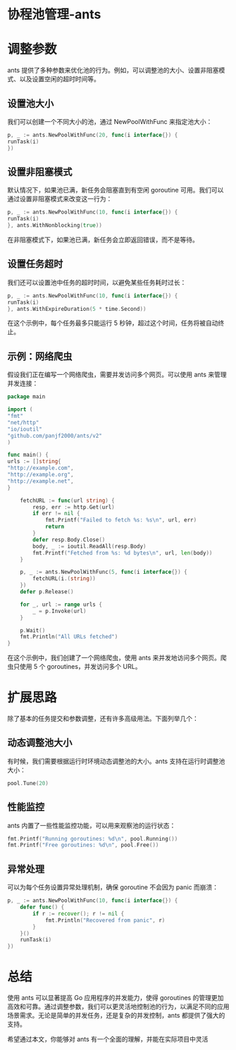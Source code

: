 # 协程池管理-ants

# 调整参数
ants 提供了多种参数来优化池的行为。例如，可以调整池的大小、设置非阻塞模式、以及设置空闲的超时时间等。

## 设置池大小
我们可以创建一个不同大小的池，通过 NewPoolWithFunc 来指定池大小：

```go
p, _ := ants.NewPoolWithFunc(20, func(i interface{}) {
runTask(i)
})
```

## 设置非阻塞模式
默认情况下，如果池已满，新任务会阻塞直到有空闲 goroutine 可用。我们可以通过设置非阻塞模式来改变这一行为：

```go
p, _ := ants.NewPoolWithFunc(10, func(i interface{}) {
runTask(i)
}, ants.WithNonblocking(true))

```

在非阻塞模式下，如果池已满，新任务会立即返回错误，而不是等待。

## 设置任务超时
我们还可以设置池中任务的超时时间，以避免某些任务耗时过长：
```go
p, _ := ants.NewPoolWithFunc(10, func(i interface{}) {
runTask(i)
}, ants.WithExpireDuration(5 * time.Second))

```
在这个示例中，每个任务最多只能运行 5 秒钟，超过这个时间，任务将被自动终止。

## 示例：网络爬虫
假设我们正在编写一个网络爬虫，需要并发访问多个网页。可以使用 ants 来管理并发连接：

```go
package main

import (
"fmt"
"net/http"
"io/ioutil"
"github.com/panjf2000/ants/v2"
)

func main() {
urls := []string{
"http://example.com",
"http://example.org",
"http://example.net",
}

    fetchURL := func(url string) {
        resp, err := http.Get(url)
        if err != nil {
            fmt.Printf("Failed to fetch %s: %s\n", url, err)
            return
        }
        defer resp.Body.Close()
        body, _ := ioutil.ReadAll(resp.Body)
        fmt.Printf("Fetched from %s: %d bytes\n", url, len(body))
    }

    p, _ := ants.NewPoolWithFunc(5, func(i interface{}) {
        fetchURL(i.(string))
    })
    defer p.Release()

    for _, url := range urls {
        _ = p.Invoke(url)
    }

    p.Wait()
    fmt.Println("All URLs fetched")
}
```

在这个示例中，我们创建了一个网络爬虫，使用 ants 来并发地访问多个网页。爬虫只使用 5 个 goroutines，并发访问多个 URL。

# 扩展思路
除了基本的任务提交和参数调整，还有许多高级用法。下面列举几个：

## 动态调整池大小
有时候，我们需要根据运行时环境动态调整池的大小。ants 支持在运行时调整池大小：

```go
pool.Tune(20)
```

## 性能监控
ants 内置了一些性能监控功能，可以用来观察池的运行状态：
```go
fmt.Printf("Running goroutines: %d\n", pool.Running())
fmt.Printf("Free goroutines: %d\n", pool.Free())

```

## 异常处理
可以为每个任务设置异常处理机制，确保 goroutine 不会因为 panic 而崩溃：

```go
p, _ := ants.NewPoolWithFunc(10, func(i interface{}) {
    defer func() {
        if r := recover(); r != nil {
            fmt.Println("Recovered from panic", r)
        }
    }()
    runTask(i)
})

```

# 总结
使用 ants 可以显著提高 Go 应用程序的并发能力，使得 goroutines 的管理更加高效和可靠。通过调整参数，我们可以更灵活地控制池的行为，以满足不同的应用场景需求。无论是简单的并发任务，还是复杂的并发控制，ants 都提供了强大的支持。

希望通过本文，你能够对 ants 有一个全面的理解，并能在实际项目中灵活
